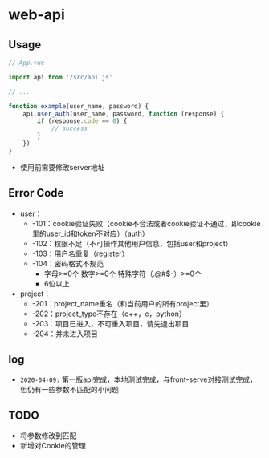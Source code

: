 # web-api

## Usage

```js
// App.vue

import api from '/src/api.js'

// ...

function example(user_name, password) {
    api.user_auth(user_name, password, function (response) {
        if (response.code == 0) {
            // success
        }
    })
}

```

- 使用前需要修改server地址

## Error Code

- user：
    - -101：cookie验证失败（cookie不合法或者cookie验证不通过，即cookie里的user_id和token不对应）（auth）
    - -102：权限不足（不可操作其他用户信息，包括user和project）
    - -103：用户名重复（register）
    - -104：密码格式不规范
        - 字母>=0个 数字>=0个 特殊字符（.@#$-）>=0个
        - 6位以上
- project：
    - -201：project_name重名（和当前用户的所有project里）
    - -202：project_type不存在（c++，c，python）
    - -203：项目已进入，不可重入项目，请先退出项目
    - -204：并未进入项目

## log

- `2020-04-09:` 第一版api完成，本地测试完成，与front-serve对接测试完成，但仍有一些参数不匹配的小问题

## TODO

- 将参数修改到匹配
- 新增对Cookie的管理
